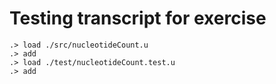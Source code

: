 # Testing transcript for exercise

```ucm
.> load ./src/nucleotideCount.u
.> add
.> load ./test/nucleotideCount.test.u
.> add
```
